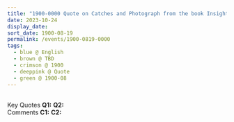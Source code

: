 ```yaml
---
title: "1900-0000 Quote on Catches and Photograph from the book Insights, Inspirations and Eternal Moments, Chapter 6, Page 20 by Yogi Mahajan"
date: 2023-10-24
display_date: 
sort_date: 1900-08-19
permalink: /events/1900-0819-0000
tags:
  - blue @ English
  - brown @ TBD
  - crimson @ 1900
  - deeppink @ Quote
  - green @ 1900-08
---
```


<br>

<wave-list>
  <list-title color="DarkSeaGreen" width="55">Key Quotes</list-title>
  <list-item color="BlanchedAlmond" width="280"><b>Q1:</b> <i></i></list-item>
  <list-item color="Lavender" width="280"><b>Q2:</b> <i></i></list-item>
</wave-list>

<br>

<wave-list>
  <list-title color="DarkSeaGreen" width="55">Comments</list-title>
  <list-item color="BlanchedAlmond" width="280"><b>C1:</b> <i></i></list-item>
  <list-item color="Lavender" width="280"><b>C2:</b> <i></i></list-item>
</wave-list>